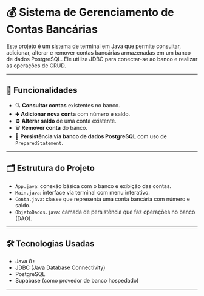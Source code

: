 # 💰 Sistema de Gerenciamento de Contas Bancárias

Este projeto é um sistema de terminal em Java que permite consultar, adicionar, alterar e remover contas bancárias armazenadas em um banco de dados PostgreSQL. Ele utiliza JDBC para conectar-se ao banco e realizar as operações de CRUD.

---

## 📌 Funcionalidades

- 🔍 **Consultar contas** existentes no banco.
- ➕ **Adicionar nova conta** com número e saldo.
- ♻️ **Alterar saldo** de uma conta existente.
- 🗑 **Remover conta** do banco.
- 💾 **Persistência via banco de dados PostgreSQL** com uso de `PreparedStatement`.

---

## 🗂 Estrutura do Projeto

- `App.java`: conexão básica com o banco e exibição das contas.
- `Main.java`: interface via terminal com menu interativo.
- `Conta.java`: classe que representa uma conta bancária com número e saldo.
- `ObjetoDados.java`: camada de persistência que faz operações no banco (DAO).

---

## 🛠 Tecnologias Usadas

- Java 8+
- JDBC (Java Database Connectivity)
- PostgreSQL
- Supabase (como provedor de banco hospedado)

---


